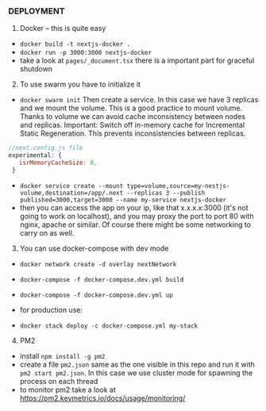 ### DEPLOYMENT
 
1. Docker – this is quite easy
-  ```docker build -t nextjs-docker .```
- ```docker run -p 3000:3000 nextjs-docker```
- take a look at `pages/_document.tsx` there is a important part for graceful shutdown
 
2. To use swarm you have to initialize it
- ```docker swarm init```
Then create a service. In this case we have 3 replicas and we mount the volume. This is a good practice to mount volume. Thanks to volume we can avoid cache inconsistency between nodes and replicas.
Important: Switch off in-memory cache for Incremental Static Regeneration. This prevents inconsistencies between replicas.
 
```javascript
//next.config.js file
experimental: {
   isrMemoryCacheSize: 0,
 }
 ```
 
- ```docker service create --mount type=volume,source=my-nestjs-volume,destination=/app/.next --replicas 3 --publish published=3000,target=3000 --name my-service nextjs-docker```
- then you can access the app on your ip, like that x.x.x.x:3000 (it's not going to work on localhost), and you may proxy the port to port 80 with nginx, apache or similar. Of course there might be some networking to carry on as well.
 
3. You can use docker-compose with dev mode
- ```docker network create -d overlay nextNetwork```
- ```docker-compose -f docker-compose.dev.yml build```
- ```docker-compose -f docker-compose.dev.yml up```

- for production use:
- ```docker stack deploy -c docker-compose.yml my-stack```
 
4. PM2
- install ```npm install -g pm2```
- create a file ```pm2.json``` same as the one visible in this repo and run it with ```pm2 start pm2.json```. In this case we use cluster mode for spawning the process on each thread
- to monitor pm2 take a look at https://pm2.keymetrics.io/docs/usage/monitoring/ 


